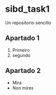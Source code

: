 # sibd_task1
Un repositorio sencillo

## Apartado 1

1. Primeiro
2. segundo

## Apartado 2

* Mira
* Non mires